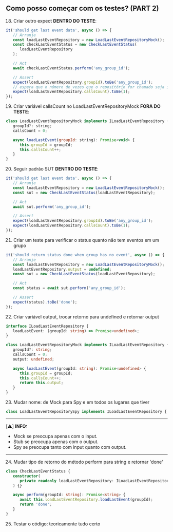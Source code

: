 ## Como posso começar com os testes? (PART 2)

18. Criar outro expect **DENTRO DO TESTE**: 

``` ts
it('should get last event data', async () => {
   // Arranje
   const loadLastEventRepository = new LoadLastEventRepositoryMock();
   const checkLastEventStatus = new CheckLastEventStatus(
      loadLastEventRepository
   );

   // Act
   await checkLastEventStatus.perform('any_group_id');

   // Assert
   expect(loadLastEventRepository.groupId).toBe('any_group_id');
   // espera que o número de vezes que o repositório for chamado seja igual a 1
   expect(loadLastEventRepository.callsCount).toBe(1);                           <--
});
```

19. Criar variável callsCount no LoadLastEventRepositoryMock **FORA DO TESTE**: 

``` js
class LoadLastEventRepositoryMock implements ILoadLastEventRepository {
   groupId?: string;
   callsCount = 0;

   async loadLastEvent(groupId: string): Promise<void> {
      this.groupId = groupId;
      this.callsCount++;
   }
}
```
20. Seguir padrão SUT **DENTRO DO TESTE**: 


``` ts
it('should get last event data', async () => {
   // Arranje
   const loadLastEventRepository = new LoadLastEventRepositoryMock();
   const sut = new CheckLastEventStatus(loadLastEventRepository);                <--

   // Act
   await sut.perform('any_group_id');

   // Assert
   expect(loadLastEventRepository.groupId).toBe('any_group_id');
   expect(loadLastEventRepository.callsCount).toBe(1);
});
```

21. Criar um teste para verificar o status quanto não tem eventos em um grupo

``` ts
it('should return status done when group has no event', async () => {
   // Arranje
   const loadLastEventRepository = new LoadLastEventRepositoryMock();
   loadLastEventRepository.output = undefined;
   const sut = new CheckLastEventStatus(loadLastEventRepository);

   // Act
   const status = await sut.perform('any_group_id');

   // Assert
   expect(status).toBe('done');
});
```

22. Criar variável output, trocar retorno para undefined e retornar output

``` ts
interface ILoadLastEventRepository {
   loadLastEvent: (groupId: string) => Promise<undefined>;                       <--
}

class LoadLastEventRepositoryMock implements ILoadLastEventRepository {
   groupId?: string;
   callsCount = 0;
   output: undefined;                                                            <--

   async loadLastEvent(groupId: string): Promise<undefined> {                    <--
      this.groupId = groupId;
      this.callsCount++;
      return this.output;                                                        <--
   }
}
```

23. Mudar nome: de Mock para Spy e em todos os lugares que tiver

``` ts
class LoadLastEventRepositorySpy implements ILoadLastEventRepository {...}
```

---
[⚠️] **INFO:**
* Mock se preocupa apenas com o input. 
* Stub se preocupa apenas com o output. 
* Spy se preocupa tanto com input quanto com output.
---

24. Mudar tipo de retorno do método perform para string e retornar 'done'

``` ts
class CheckLastEventStatus {
   constructor(
      private readonly loadLastEventRepository: ILoadLastEventRepository
   ) {}

   async perform(groupId: string): Promise<string> {                             <--
      await this.loadLastEventRepository.loadLastEvent(groupId);
      return 'done';                                                             <--
   }
}
```

25. Testar o código: teoricamente tudo certo
